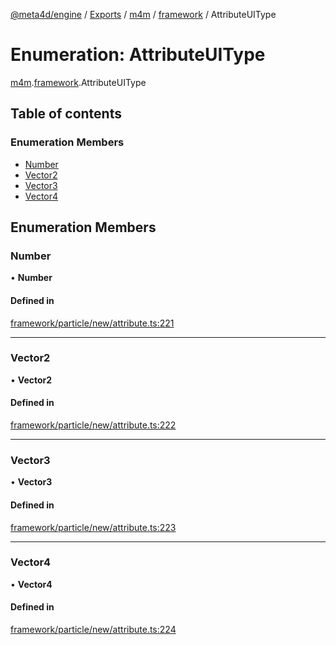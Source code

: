 [@meta4d/engine](../README.md) / [Exports](../modules.md) / [m4m](../modules/m4m.md) / [framework](../modules/m4m.framework.md) / AttributeUIType

# Enumeration: AttributeUIType

[m4m](../modules/m4m.md).[framework](../modules/m4m.framework.md).AttributeUIType

## Table of contents

### Enumeration Members

- [Number](m4m.framework.AttributeUIType.md#number)
- [Vector2](m4m.framework.AttributeUIType.md#vector2)
- [Vector3](m4m.framework.AttributeUIType.md#vector3)
- [Vector4](m4m.framework.AttributeUIType.md#vector4)

## Enumeration Members

### Number

• **Number**

#### Defined in

[framework/particle/new/attribute.ts:221](https://github.com/meta4d-me/meta4d-engine/blob/cf6bfe6/src/framework/particle/new/attribute.ts#L221)

___

### Vector2

• **Vector2**

#### Defined in

[framework/particle/new/attribute.ts:222](https://github.com/meta4d-me/meta4d-engine/blob/cf6bfe6/src/framework/particle/new/attribute.ts#L222)

___

### Vector3

• **Vector3**

#### Defined in

[framework/particle/new/attribute.ts:223](https://github.com/meta4d-me/meta4d-engine/blob/cf6bfe6/src/framework/particle/new/attribute.ts#L223)

___

### Vector4

• **Vector4**

#### Defined in

[framework/particle/new/attribute.ts:224](https://github.com/meta4d-me/meta4d-engine/blob/cf6bfe6/src/framework/particle/new/attribute.ts#L224)

